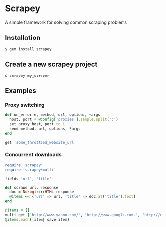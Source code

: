 # Scrapey

A simple framework for solving common scraping problems

## Installation

    $ gem install scrapey

## Create a new scrapey project

    $ scrapey my_scraper

## Examples

### Proxy switching

```ruby
def on_error e, method, url, options, *args
  host, port = @config['proxies'].sample.split(':')
  set_proxy host, port.to_i
  send method, url, options, *args
end

get 'some_throttled_website_url'
```

### Concurrent downloads

```ruby
require 'scrapey'
require 'scrapey/multi'

fields 'url', 'title'

def scrape url, response
  doc = Nokogiri::HTML response
  @items << {'url' => url, 'title' => doc.at('title').text}
end

@items = []
multi_get ['http://www.yahoo.com/', 'http://www.google.com.', 'http://www.bing.com/'], :threads => 3, :callback => :scrape
@items.each{|item| save item}
```
